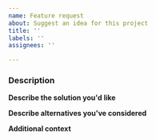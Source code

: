 ```yaml
---
name: Feature request
about: Suggest an idea for this project
title: ''
labels: ''
assignees: ''

---
```


<!-- Before creating, please check whether somebody else has already reported your feature request. -->

### Description
<!-- Is your feature request related to a problem? Please describe.
A clear and concise description of what the problem is. Ex. I'm always frustrated when [...]
-->

**Describe the solution you'd like**
<!-- A clear and concise description of what you want to happen. -->

**Describe alternatives you've considered**
<!-- A clear and concise description of any alternative solutions or features you've considered. -->

**Additional context**
<!--Add any other context about the feature request here.-->
